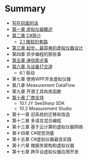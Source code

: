 # Summary

* [写在前面的话](README.md)
* [第一章 虚拟仪器概述](di-yi-zhang-xu-ni-yi-qi-gai-shu.md)
* [第二章 C\#简介](di-er-zhang-c-jian-jie.md)
  * [2.1 微软的套路](di-er-zhang-c-jian-jie/21-wei-ruan-de-tao-lu.md)
* [第三章 起步，最简单的虚拟仪器设计](di-san-zhang-qi-bu-ff0c-zui-jian-dan-de-xu-ni-yi-qi-she-ji.md)
* 第四章 异步编程的那些事
* [第五章 通信那点事](di-wu-zhang-tong-xin-na-dian-shi.md)
* [第六章 与设备打交道](di-liu-zhang-yu-she-bei-da-jiao-dao.md)
  * 6.1 驱动
* 第七章 使用WPF开发虚拟仪器
* 第八章 Measurement DataFlow
* 第九章 开源工具和库函数
* [第十章 厂商支持](di-shi-zhang-chang-shang-zhi-chi.md)
  * 10.1 JY SeeSharp SDK
  * 10.2 Measurement Studio
* 第十一章 旧系统的迁移和改造
* 第十二章 多语言混合编程
* 第十三章 基于云计算的虚拟仪器网络
* 第十四章 C\#视觉测量
* 第十五章 C\#虚拟仪器最佳实践
* 第十六章 微服务架构和虚拟仪器
* 第十七章 跨平台虚拟仪器应用开发

